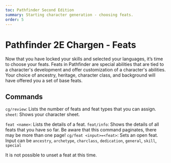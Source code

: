 ```yaml
---
toc: Pathfinder Second Edition
summary: Starting character generation - choosing feats.
order: 5
---
```


# Pathfinder 2E Chargen - Feats

Now that you have locked your skills and selected your languages, it’s time to choose your feats. Feats in Pathfinder are special abilities that are tied to a character's development and offer customization of a character's abilities. Your choice of ancestry, heritage, character class, and background will have offered you a set of base feats.

## Commands

`cg/review`: Lists the number of feats and feat types that you can assign.
`sheet`: Shows your character sheet.

`feat <name>`: Lists the details of a feat.
`feat/info`: Shows the details of all feats that you have so far. Be aware that this command paginates, there may be more than one page!
`cg/feat <input>=<feat>`: Sets an open feat. Input can be `ancestry`, `archetype`, `charclass`, `dedication`, `general`, `skill`, `special`

It is not possible to unset a feat at this time. 
